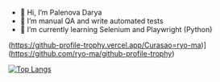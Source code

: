 - 👋 Hi, I’m Palenova Darya
- 👀 I’m manual QA and write automated tests
- 🌱 I’m currently learning Selenium and Playwright (Python)



  
(https://github-profile-trophy.vercel.app/Curasao=ryo-ma)](https://github.com/ryo-ma/github-profile-trophy)

[![Top Langs](https://github-readme-stats.vercel.app/api/top-langs/?username=anuraghazra)](https://github.com/anuraghazra/github-readme-stats)

<!---
Curasao/Curasao is a ✨ special ✨ repository because its `README.md` (this file) appears on your GitHub profile.
You can click the Preview link to take a look at your changes.
--->
